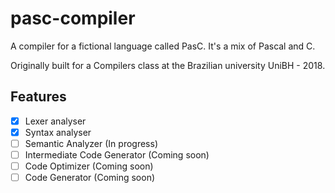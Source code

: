 # pasc-compiler
A compiler for a fictional language called PasC. It's a mix of Pascal and C.

Originally built for a Compilers class at the Brazilian university UniBH - 2018.


## Features

- [x] Lexer analyser
- [x] Syntax analyser
- [ ] Semantic Analyzer (In progress)
- [ ] Intermediate Code Generator (Coming soon)
- [ ] Code Optimizer (Coming soon)
- [ ] Code Generator (Coming soon)